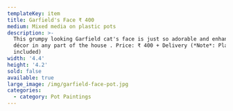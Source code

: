 ```yaml
---
templateKey: item
title: Garfield's Face ₹ 400
medium: Mixed media on plastic pots
description: >-
  This grumpy looking Garfield cat's face is just so adorable and enhances the
  décor in any part of the house . Price: ₹ 400 + Delivery (*Note*: Plant not
  included)
width: '4.4'
height: '4.2'
sold: false
available: true
large_image: /img/garfield-face-pot.jpg
categories:
  - category: Pot Paintings
---
```


